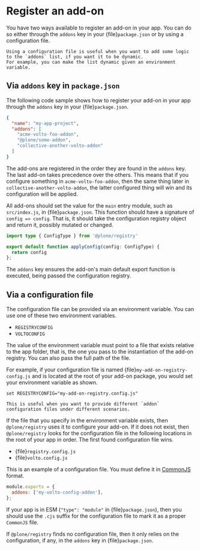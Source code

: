 # Register an add-on

You have two ways available to register an add-on in your app.
You can do so either through the `addons` key in your {file}`package.json` or by using a configuration file.

```{note}
Using a configuration file is useful when you want to add some logic to the `addons` list, if you want it to be dynamic.
For example, you can make the list dynamic given an environment variable.
```


## Via `addons` key in `package.json`

The following code sample shows how to register your add-on in your app through the `addons` key in your {file}`package.json`.

```json
{
  "name": "my-app-project",
  "addons": [
    "acme-volto-foo-addon",
    "@plone/some-addon",
    "collective-another-volto-addon"
  ]
}
```

The add-ons are registered in the order they are found in the `addons` key.
The last add-on takes precedence over the others.
This means that if you configure something in `acme-volto-foo-addon`, then the same thing later in `collective-another-volto-addon`, the latter configured thing will win and its configuration will be applied.

All add-ons should set the value for the `main` entry module, such as `src/index.js`, in {file}`package.json`.
This function should have a signature of `config => config`.
That is, it should take the configuration registry object and return it, possibly mutated or changed.

```ts
import type { ConfigType } from '@plone/registry'

export default function applyConfig(config: ConfigType) {
  return config
};
```

The `addons` key ensures the add-on's main default export function is executed, being passed the configuration registry.


## Via a configuration file

The configuration file can be provided via an environment variable.
You can use one of these two environment variables.

-   `REGISTRYCONFIG`
-   `VOLTOCONFIG`

The value of the environment variable must point to a file that exists relative to the app folder, that is, the one you pass to the instantiation of the add-on registry.
You can also pass the full path of the file.

For example, if your configuration file is named {file}`my-add-on-registry-config.js` and is located at the root of your add-on package, you would set your environment variable as shown.

```shell
set REGISTRYCONFIG="my-add-on-registry.config.js"
```

```{note}
This is useful when you want to provide different `addon` configuration files under different scenarios.
```

If the file that you specify in the environment variable exists, then `@plone/registry` uses it to configure your add-on.
If it does not exist, then `@plone/registry` looks for the configuration file in the following locations in the root of your app in order.
The first found configuration file wins.

-   {file}`registry.config.js`
-   {file}`volto.config.js`

This is an example of a configuration file.
You must define it in [CommonJS](https://en.wikipedia.org/wiki/CommonJS) format.

```js
module.exports = {
  addons: ['my-volto-config-addon'],
};
```

If your app is in ESM (`"type": "module"` in {file}`package.json`), then you should use the `.cjs` suffix for the configuration file to mark it as a proper `CommonJS` file.

If `@plone/registry` finds no configuration file, then it only relies on the configuration, if any, in the `addons` key in {file}`package.json`.
